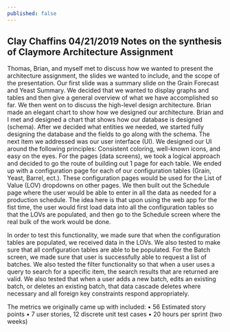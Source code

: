```yaml
---
published: false
---
```

## Clay Chaffins 04/21/2019 Notes on the synthesis of  Claymore Architecture Assignment

Thomas, Brian, and myself met to discuss how we wanted to present the architecture assignment, the slides we wanted to include, and the scope of the presentation. Our first slide was a summary slide on the Grain Forecast and Yeast Summary. We decided that we wanted to display graphs and tables and then give a general overview of what we have accomplished so far. 
We then went on to discuss the high-level design architecture. Brian made an elegant chart to show how we designed our architecture. 
Brian and I met and designed a chart that shows how our database is designed (schema). After we decided what entities we needed, we started fully designing the database and the fields to go along with the schema. 
The next item we addressed was our user interface (UI). We designed our UI around the following principles: Consistent coloring, well-known icons, and easy on the eyes. 
For the pages (data screens), we took a logical approach and decided to go the route of building out 1 page for each table. We ended up with a configuration page for each of our configuration tables (Grain, Yeast, Barrel, ect.). These configuration pages would be used for the List of Value (LOV) dropdowns on other pages. We then built out the Schedule page where the user would be able to enter in all the data as needed for a production schedule.
The idea here is that upon using the web app for the fist time, the user would first load data into all the configuration tables so that the LOVs are populated, and then go to the Schedule screen where the real bulk of the work would be done.

In order to test this functionality, we made sure that when the configuration tables are populated, we received data in the LOVs. We also tested to make sure that all configuration tables are able to be populated. 
For the Batch screen, we made sure that user is successfully able to request a list of batches. We also tested the filter functionality so that when a user uses a query to search for a specific item, the search results that are returned are valid. We also tested that when a user adds a new batch, edits an existing batch, or deletes an existing batch, that data cascade deletes where necessary and all foreign key constraints respond appropriately. 



The metrics we originally came up with included: 
•	56 Estimated story points
•	7 user stories, 12 discrete unit test cases
•	20 hours per sprint (two weeks)


